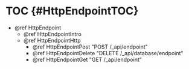 TOC {#HttpEndpointTOC}
======================

- @ref HttpEndpoint
  - @ref HttpEndpointIntro
  - @ref HttpEndpointHttp
    - @ref HttpEndpointPost "POST /_api/endpoint"
    - @ref HttpEndpointDelete "DELETE /_api/database/endpoint"
    - @ref HttpEndpointGet "GET /_api/endpoint"
